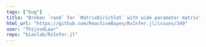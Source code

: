 ```yaml
---
tags: ["bug"]
title: "Broken `rand` for `MatrixDirichlet` with wide parameter matrix"
html_url: "https://github.com/ReactiveBayes/RxInfer.jl/issues/349"
user: "ThijsvdLaar"
repo: "biaslab/RxInfer.jl"
---
```


